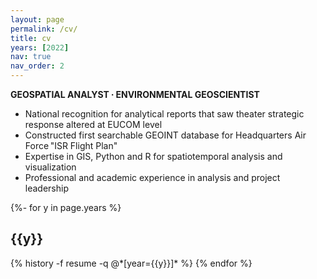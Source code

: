 ```yaml
---
layout: page
permalink: /cv/
title: cv
years: [2022]
nav: true
nav_order: 2
---
```


**GEOSPATIAL  ANALYST ∙ ENVIRONMENTAL GEOSCIENTIST**

* National recognition for analytical reports that saw theater strategic response altered at EUCOM level
* Constructed first searchable GEOINT database for Headquarters Air Force "ISR Flight Plan"
* Expertise in GIS, Python and R for spatiotemporal analysis and visualization
* Professional and academic experience in analysis and project leadership

<!-- _pages/cv.md -->
<div class="resume">

{%- for y in page.years %}
  <h2 class="year">{{y}}</h2>
  {% history -f resume -q @*[year={{y}}]* %}
{% endfor %}

</div>
